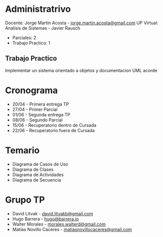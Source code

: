 # Administratrivo

Docente: Jorge Martin Acosta - jorge.martin.acosta@gmail.com
UP Virtual: Analisis de Sistemas - Javier Rausch

* Parciales: 2
* Trabajo Practico: 1

## Trabajo Practico

Implementar un sistema orientado a objetos y documentacion UML acorde

# Cronograma

* 20/04 - Primera entrega TP
* 27/04 - Primer Parcial
* 01/06 - Segunda entrega TP
* 08/06 - Segundo Parcial
* 15/06 - Recuperatorio dentro de Cursada
* 22/06 - Recuperatorio fuera de Cursada

# Temario

* Diagrama de Casos de Uso
* Diagrama de Clases
* Diagrama de Actividades
* Diagrama de Secuencia

# Grupo TP

* David Litvak - david.litvakb@gmail.com
* Hugo Barrera - hugo@barrera.io
* Walter Morales - morales.walterd@gmail.com
* Matias Novillo Caceres - matiasnovillocaceres@gmail.com
